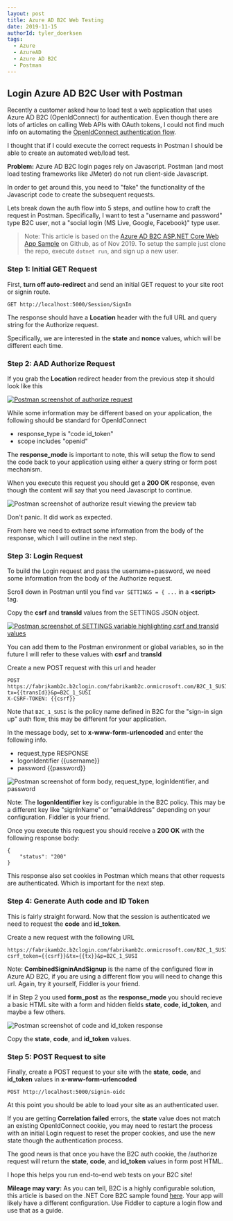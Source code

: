 ```yaml
---
layout: post
title: Azure AD B2C Web Testing
date: 2019-11-15
authorId: tyler_doerksen
tags:
  - Azure
  - AzureAD
  - Azure AD B2C
  - Postman
---
```


## Login Azure AD B2C User with Postman

Recently a customer asked how to load test a web application that uses Azure AD B2C (OpenIdConnect) for authentication. Even though there are lots of articles on calling Web APIs with OAuth tokens, I could not find much info on automating the [OpenIdConnect authentication flow](https://docs.microsoft.com/en-us/azure/active-directory/develop/v2-protocols-oidc).

I thought that if I could execute the correct requests in Postman I should be able to create an automated web/load test.

<!-- more -->

**Problem:** Azure AD B2C login pages rely on Javascript. Postman (and most load testing frameworks like JMeter) do not run client-side Javascript.

In order to get around this, you need to "fake" the functionality of the Javascript code to create the subsequent requests.

Lets break down the auth flow into 5 steps, and outline how to craft the request in Postman. Specifically, I want to test a "username and password" type B2C user, not a "social login (MS Live, Google, Facebook)" type user.

> Note: This article is based on the [Azure AD B2C ASP.NET Core Web App Sample](https://github.com/Azure-Samples/active-directory-b2c-dotnetcore-webapp) on Github, as of Nov 2019. To setup the sample just clone the repo, execute `dotnet run`, and sign up a new user.

### Step 1: Initial GET Request

First, **turn off auto-redirect** and send an initial GET request to your site root or signin route.

```
GET http://localhost:5000/Session/SignIn
```

The response should have a **Location** header with the full URL and query string for the Authorize request.

Specifically, we are interested in the **state** and **nonce** values, which will be different each time.

### Step 2: AAD Authorize Request

If you grab the **Location** redirect header from the previous step it should look like this

[![Postman screenshot of authorize request](https://tylerdevblog.blob.core.windows.net/content/2019-11-14-Azure-AD-B2C-Web-Testing/1.png)](https://tylerdevblog.blob.core.windows.net/content/2019-11-14-Azure-AD-B2C-Web-Testing/1.png)

While some information may be different based on your application, the following should be standard for OpenIdConnect

* response_type is "code id_token"
* scope includes "openid"

The **response_mode** is important to note, this will setup the flow to send the code back to your application using either a query string or form post mechanism.

When you execute this request you should get a **200 OK** response, even though the content will say that you need Javascript to continue.

![Postman screenshot of authorize result viewing the preview tab](https://tylerdevblog.blob.core.windows.net/content/2019-11-14-Azure-AD-B2C-Web-Testing/2.png)

Don't panic. It did work as expected.

From here we need to extract some information from the body of the response, which I will outline in the next step.

### Step 3: Login Request

To build the Login request and pass the username+password, we need some information from the body of the Authorize request.

Scroll down in Postman until you find `var SETTINGS = { ...` in a **&lt;script&gt;** tag.

Copy the **csrf** and **transId** values from the SETTINGS JSON object.

[![Postman screenshot of SETTINGS variable highlighting csrf and transId values](https://tylerdevblog.blob.core.windows.net/content/2019-11-14-Azure-AD-B2C-Web-Testing/3.png)](https://tylerdevblog.blob.core.windows.net/content/2019-11-14-Azure-AD-B2C-Web-Testing/3.png)

You can add them to the Postman environment or global variables, so in the future I will refer to these values with **csrf** and **transId**

Create a new POST request with this url and header

```
POST https://fabrikamb2c.b2clogin.com/fabrikamb2c.onmicrosoft.com/B2C_1_SUSI/SelfAsserted?tx={{transId}}&p=B2C_1_SUSI
X-CSRF-TOKEN: {{csrf}}
```

Note that `B2C_1_SUSI` is the policy name defined in B2C for the "sign-in sign up" auth flow, this may be different for your application.

In the message body, set to **x-www-form-urlencoded** and enter the following info.

* request_type RESPONSE
* logonIdentifier {{username}}
* password {{password}}

![Postman screenshot of form body, request_type, loginIdentifier, and password](https://tylerdevblog.blob.core.windows.net/content/2019-11-14-Azure-AD-B2C-Web-Testing/4.png)

Note: The **logonIdentifier** key is configurable in the B2C policy. This may be a different key like "signInName" or "emailAddress" depending on your configuration. Fiddler is your friend.

Once you execute this request you should receive a **200 OK** with the following response body:

```
{
    "status": "200"
}
```

This response also set cookies in Postman which means that other requests are authenticated.  Which is important for the next step.

### Step 4: Generate Auth code and ID Token

This is fairly straight forward. Now that the session is authenticated we need to request the **code** and **id_token**.

Create a new request with the following URL

```
https://fabrikamb2c.b2clogin.com/fabrikamb2c.onmicrosoft.com/B2C_1_SUSI/api/CombinedSigninAndSignup/confirmed?csrf_token={{csrf}}&tx={{tx}}&p=B2C_1_SUSI
```

Note: **CombinedSigninAndSignup** is the name of the configured flow in Azure AD B2C, if you are using a different flow you will need to change this url. Again, try it yourself, Fiddler is your friend.

If in Step 2 you used **form_post** as the **response_mode** you should recieve a basic HTML site with a form and hidden fields **state**, **code**, **id_token**, and maybe a few others.

![Postman screenshot of code and id_token response](https://tylerdevblog.blob.core.windows.net/content/2019-11-14-Azure-AD-B2C-Web-Testing/5.png)

Copy the **state**, **code**, and **id_token** values.

### Step 5: POST Request to site

Finally, create a POST request to your site with the **state**, **code**, and **id_token** values in **x-www-form-urlencoded**

```
POST http://localhost:5000/signin-oidc
```

At this point you should be able to load your site as an authenticated user.

If you are getting **Correlation failed** errors, the **state** value does not match an existing OpenIdConnect cookie, you may need to restart the process with an initial Login request to reset the proper cookies, and use the new state though the authentication process.

The good news is that once you have the B2C auth cookie, the /authorize request will return the **state**, **code**, and **id_token** values in form post HTML.

I hope this helps you run end-to-end web tests on your B2C site!

**Mileage may vary:** As you can tell, B2C is a highly configurable solution, this article is based on the .NET Core B2C sample found [here](https://github.com/Azure-Samples/active-directory-b2c-dotnetcore-webapp). Your app will likely have a different configuration. Use Fiddler to capture a login flow and use that as a guide.